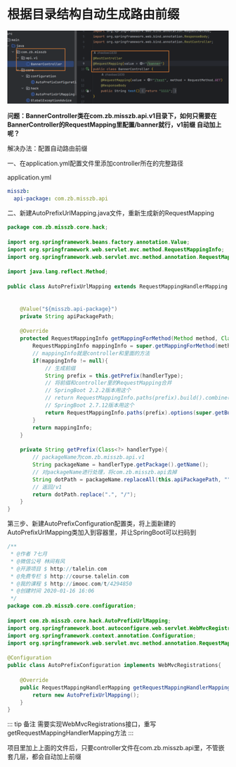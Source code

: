 # 根据目录结构自动生成路由前缀

![Image text](../.vuepress/public/javaKnowledge/07/01.png)

**问题：BannerController类在com.zb.misszb.api.v1目录下，如何只需要在BannerController的RequestMapping里配置/banner就行，v1前缀
自动加上呢？**

解决办法：配置自动路由前缀

一、在application.yml配置文件里添加controller所在的完整路径

application.yml

```yml
misszb:
  api-package: com.zb.misszb.api
```

二、新建AutoPrefixUrlMapping.java文件，重新生成新的RequestMapping

```java
package com.zb.misszb.core.hack;

import org.springframework.beans.factory.annotation.Value;
import org.springframework.web.servlet.mvc.method.RequestMappingInfo;
import org.springframework.web.servlet.mvc.method.annotation.RequestMappingHandlerMapping;

import java.lang.reflect.Method;

public class AutoPrefixUrlMapping extends RequestMappingHandlerMapping {


    @Value("${misszb.api-package}")
    private String apiPackagePath;

    @Override
    protected RequestMappingInfo getMappingForMethod(Method method, Class<?> handlerType) {
        RequestMappingInfo mappingInfo = super.getMappingForMethod(method, handlerType);
        // mappingInfo就是controller和里面的方法
        if(mappingInfo != null){
            // 生成前缀
            String prefix = this.getPrefix(handlerType);
            // 将前缀和controller里的RequestMapping合并
            // SpringBoot 2.2.2版本用这个
            // return RequestMappingInfo.paths(prefix).build().combine(mappingInfo);
            // SpringBoot 2.7.12版本用这个
            return RequestMappingInfo.paths(prefix).options(super.getBuilderConfiguration()).build().combine(mappingInfo);
        }
        return mappingInfo;
    }

    private String getPrefix(Class<?> handlerType){
        // packageName为com.zb.misszb.api.v1
        String packageName = handlerType.getPackage().getName();
        // 对packageName进行处理，将com.zb.misszb.api去掉
        String dotPath = packageName.replaceAll(this.apiPackagePath, "");
        // 返回/v1
        return dotPath.replace(".", "/");
    }
}

```

第三步、新建AutoPrefixConfiguration配置类，将上面新建的AutoPrefixUrlMapping类加入到容器里，并让SpringBoot可以扫码到

```java
/**
 * @作者 7七月
 * @微信公号 林间有风
 * @开源项目 $ http://talelin.com
 * @免费专栏 $ http://course.talelin.com
 * @我的课程 $ http://imooc.com/t/4294850
 * @创建时间 2020-01-16 16:06
 */
package com.zb.misszb.core.configuration;

import com.zb.misszb.core.hack.AutoPrefixUrlMapping;
import org.springframework.boot.autoconfigure.web.servlet.WebMvcRegistrations;
import org.springframework.context.annotation.Configuration;
import org.springframework.web.servlet.mvc.method.annotation.RequestMappingHandlerMapping;

@Configuration
public class AutoPrefixConfiguration implements WebMvcRegistrations{

    @Override
    public RequestMappingHandlerMapping getRequestMappingHandlerMapping() {
        return new AutoPrefixUrlMapping();
    }
}
```

::: tip 备注
需要实现WebMvcRegistrations接口，重写getRequestMappingHandlerMapping方法
:::

项目里加上上面的文件后，只要controller文件在com.zb.misszb.api里，不管嵌套几层，都会自动加上前缀
